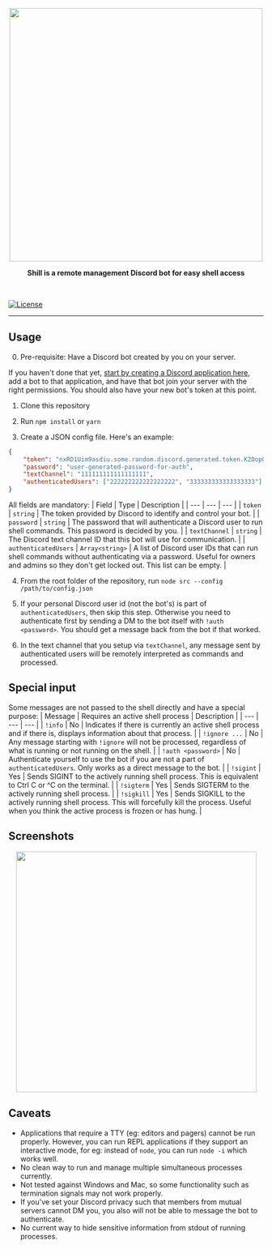 <p align="center">
    <img width="500" src="https://github.com/EnKrypt/Shill/raw/master/assets/Shill.png">
</p>

<p align="center">
    <b>Shill is a remote management Discord bot for easy shell access</b>
</p>

<br>

[![License](https://img.shields.io/github/license/EnKrypt/Shill?style=flat-square)](https://raw.githubusercontent.com/EnKrypt/Doppler/master/LICENSE)

---

## Usage

0. Pre-requisite: Have a Discord bot created by you on your server.

If you haven't done that yet, [start by creating a Discord application here](https://discord.com/developers/applications), add a bot to that application, and have that bot join your server with the right permissions. You should also have your new bot's token at this point.

1. Clone this repository

2. Run `npm install` or `yarn`

3. Create a JSON config file. Here's an example:

```json
{
    "token": "nxRD1Uim9asdiu.some.random.discord.generated.token.K2Dop0Mma43IqqQ",
    "password": "user-generated-password-for-auth",
    "textChannel": "111111111111111111",
    "authenticatedUsers": ["222222222222222222", "333333333333333333"]
}
```

All fields are mandatory:
| Field | Type | Description |
| --- | --- | --- |
| `token` | `string` | The token provided by Discord to identify and control your bot. |
| `password` | `string` | The password that will authenticate a Discord user to run shell commands. This password is decided by you. |
| `textChannel` | `string` | The Discord text channel ID that this bot will use for communication. |
| `authenticatedUsers` | `Array<string>` | A list of Discord user IDs that can run shell commands without authenticating via a password. Useful for owners and admins so they don't get locked out. This list can be empty. |

4. From the root folder of the repository, run `node src --config /path/to/config.json`

5. If your personal Discord user id (not the bot's) is part of `authenticatedUsers`, then skip this step. Otherwise you need to authenticate first by sending a DM to the bot itself with `!auth <password>`. You should get a message back from the bot if that worked.

6. In the text channel that you setup via `textChannel`, any message sent by authenticated users will be remotely interpreted as commands and processed.

## Special input

Some messages are not passed to the shell directly and have a special purpose:
| Message | Requires an active shell process | Description |
| --- | --- | --- |
| `!info` | No | Indicates if there is currently an active shell process and if there is, displays information about that process. |
| `!ignore ...` | No | Any message starting with `!ignore` will not be processed, regardless of what is running or not running on the shell. |
| `!auth <password>` | No | Authenticate yourself to use the bot if you are not a part of `authenticatedUsers`. Only works as a direct message to the bot. |
| `!sigint` | Yes | Sends SIGINT to the actively running shell process. This is equivalent to Ctrl C or ^C on the terminal. |
| `!sigterm` | Yes | Sends SIGTERM to the actively running shell process. |
| `!sigkill` | Yes | Sends SIGKILL to the actively running shell process. This will forcefully kill the process. Useful when you think the active process is frozen or has hung. |

## Screenshots

<p align="center">
    <img width="475" src="https://github.com/EnKrypt/Shill/raw/master/assets/screenshot.png">
</p>

## Caveats

-   Applications that require a TTY (eg: editors and pagers) cannot be run properly. However, you can run REPL applications if they support an interactive mode, for eg: instead of `node`, you can run `node -i` which works well.
-   No clean way to run and manage multiple simultaneous processes currently.
-   Not tested against Windows and Mac, so some functionality such as termination signals may not work properly.
-   If you've set your Discord privacy such that members from mutual servers cannot DM you, you also will not be able to message the bot to authenticate.
-   No current way to hide sensitive information from stdout of running processes.
